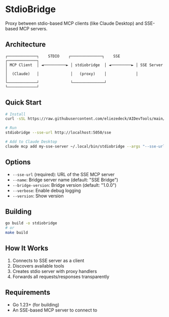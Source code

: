 # StdioBridge

Proxy between stdio-based MCP clients (like Claude Desktop) and SSE-based MCP servers.

## Architecture

```
┌─────────────┐    STDIO    ┌──────────────┐    SSE     ┌─────────────┐
│ MCP Client  │ ◄──────────► │ stdiobridge  │ ◄─────────► │ SSE Server  │
│  (Claude)   │              │   (proxy)    │             │             │
└─────────────┘              └──────────────┘             └─────────────┘
```

## Quick Start

```bash
# Install
curl -sSL https://raw.githubusercontent.com/eliezedeck/AIDevTools/main/stdiobridge/install.sh | bash

# Run
stdiobridge --sse-url http://localhost:5050/sse

# Add to Claude Desktop
claude mcp add my-sse-server ~/.local/bin/stdiobridge --args "--sse-url" "http://localhost:5050/sse"
```


## Options

- `--sse-url` (required): URL of the SSE MCP server
- `--name`: Bridge server name (default: "SSE Bridge")
- `--bridge-version`: Bridge version (default: "1.0.0")
- `--verbose`: Enable debug logging
- `--version`: Show version

## Building

```bash
go build -o stdiobridge
# or
make build
```

## How It Works

1. Connects to SSE server as a client
2. Discovers available tools
3. Creates stdio server with proxy handlers
4. Forwards all requests/responses transparently

## Requirements

- Go 1.23+ (for building)
- An SSE-based MCP server to connect to